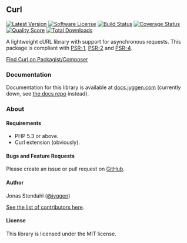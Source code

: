 ## Curl

[![Latest Version](https://img.shields.io/github/release/jyggen/curl.svg?style=flat)](https://github.com/jyggen/curl/releases)
[![Software License](https://img.shields.io/badge/license-MIT-brightgreen.svg?style=flat)](LICENSE)
[![Build Status](https://img.shields.io/travis/jyggen/curl/master.svg?style=flat)](https://travis-ci.org/jyggen/curl)
[![Coverage Status](https://img.shields.io/scrutinizer/coverage/g/jyggen/curl.svg?style=flat)](https://scrutinizer-ci.com/g/jyggen/curl/code-structure)
[![Quality Score](https://img.shields.io/scrutinizer/g/jyggen/curl.svg?style=flat)](https://scrutinizer-ci.com/g/jyggen/curl)
[![Total Downloads](https://img.shields.io/packagist/dt/jyggen/curl.svg?style=flat)](https://packagist.org/packages/jyggen/curl)

A lightweight cURL library with support for asynchronous requests. This package is compliant with [PSR-1], [PSR-2] and [PSR-4].

[Find Curl on Packagist/Composer](https://packagist.org/packages/jyggen/curl)

[PSR-1]: https://github.com/php-fig/fig-standards/blob/master/accepted/PSR-1-basic-coding-standard.md
[PSR-2]: https://github.com/php-fig/fig-standards/blob/master/accepted/PSR-2-coding-style-guide.md
[PSR-4]: https://github.com/php-fig/fig-standards/blob/master/accepted/PSR-4-autoloader.md

### Documentation

Documentation for this library is available at [docs.jyggen.com](http://docs.jyggen.com/curl) (currently down, see [the docs repo](https://github.com/jyggen/docs/tree/master/curl) instead).

### About

#### Requirements

* PHP 5.3 or above.
* Curl extension (obviously).

#### Bugs and Feature Requests

Please create an issue or pull request on [GitHub](https://github.com/jyggen/curl).

#### Author

Jonas Stendahl ([@jyggen](http://twitter.com/jyggen))

[See the list of contributors here](https://github.com/jyggen/curl/contributors).

#### License

This library is licensed under the MIT license.
